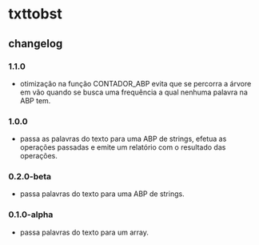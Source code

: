 # txttobst

## changelog

### 1.1.0
- otimização na função CONTADOR_ABP evita que se percorra a árvore em vão quando se busca uma frequência a qual nenhuma palavra na ABP tem.

### 1.0.0
- passa as palavras do texto para uma ABP de strings, efetua as operações passadas e emite um relatório com o resultado das operações.

### 0.2.0-beta
- passa palavras do texto para uma ABP de strings.

### 0.1.0-alpha
- passa palavras do texto para um array.